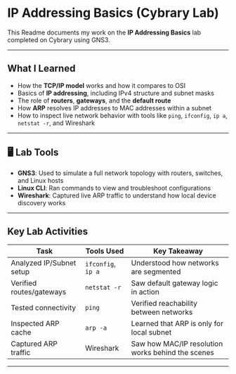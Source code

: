# IP Addressing Basics (Cybrary Lab)

This Readme documents my work on the **IP Addressing Basics** lab completed on Cybrary using GNS3. 

---

##  What I Learned

- How the **TCP/IP model** works and how it compares to OSI
- Basics of **IP addressing**, including IPv4 structure and subnet masks
- The role of **routers**, **gateways**, and the **default route**
- How **ARP** resolves IP addresses to MAC addresses within a subnet
- How to inspect live network behavior with tools like `ping`, `ifconfig`, `ip a`, `netstat -r`, and Wireshark

---

## 🖥 Lab Tools

- **GNS3**: Used to simulate a full network topology with routers, switches, and Linux hosts
- **Linux CLI**: Ran commands to view and troubleshoot configurations
- **Wireshark**: Captured live ARP traffic to understand how local device discovery works

---

##  Key Lab Activities

| Task                      | Tools Used             | Key Takeaway |
|---------------------------|------------------------|--------------|
| Analyzed IP/Subnet setup  | `ifconfig`, `ip a`     | Understood how networks are segmented |
| Verified routes/gateways  | `netstat -r`           | Saw default gateway logic in action |
| Tested connectivity       | `ping`                 | Verified reachability between networks |
| Inspected ARP cache       | `arp -a`               | Learned that ARP is only for local subnet |
| Captured ARP traffic      | Wireshark              | Saw how MAC/IP resolution works behind the scenes |

---
